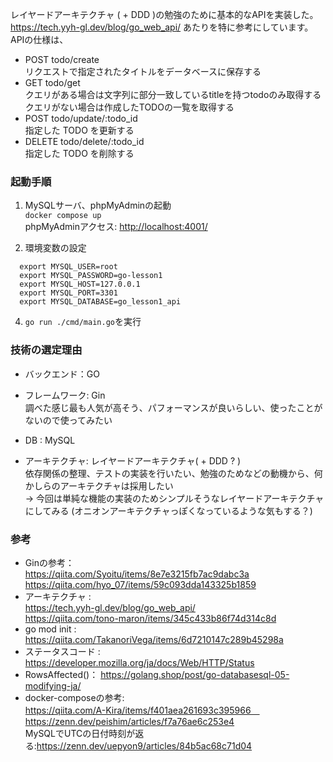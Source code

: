 
レイヤードアーキテクチャ ( + DDD )の勉強のために基本的なAPIを実装した。  
https://tech.yyh-gl.dev/blog/go_web_api/  あたりを特に参考にしています。  
APIの仕様は、
* POST  todo/create   
   リクエストで指定されたタイトルをデータベースに保存する
* GET   todo/get   
   クエリがある場合は文字列に部分一致しているtitleを持つtodoのみ取得する  
   クエリがない場合は作成したTODOの一覧を取得する
* POST  todo/update/:todo_id   
   指定した TODO を更新する
* DELETE  todo/delete/:todo_id   
   指定した TODO を削除する

### 起動手順
1. MySQLサーバ、phpMyAdminの起動  
  `docker compose up`  
   phpMyAdminアクセス: <http://localhost:4001/>

2. 環境変数の設定
```
  export MYSQL_USER=root          
  export MYSQL_PASSWORD=go-lesson1
  export MYSQL_HOST=127.0.0.1
  export MYSQL_PORT=3301
  export MYSQL_DATABASE=go_lesson1_api
```
4. `go run ./cmd/main.go`を実行

### 技術の選定理由
* バックエンド：GO
* フレームワーク: Gin  
  調べた感じ最も人気が高そう、パフォーマンスが良いらしい、使ったことがないので使ってみたい  
  
* DB : MySQL  

* アーキテクチャ: レイヤードアーキテクチャ( +  DDD ? )  
  依存関係の整理、テストの実装を行いたい、勉強のためなどの動機から、何かしらのアーキテクチャは採用したい  
  → 今回は単純な機能の実装のためシンプルそうなレイヤードアーキテクチャにしてみる
  (オニオンアーキテクチャっぽくなっているような気もする？)
  
### 参考
* Ginの参考：    
  https://qiita.com/Syoitu/items/8e7e3215fb7ac9dabc3a    
  https://qiita.com/hyo_07/items/59c093dda143325b1859    
* アーキテクチャ :    
   https://tech.yyh-gl.dev/blog/go_web_api/   
   https://qiita.com/tono-maron/items/345c433b86f74d314c8d
* go mod init  :  https://qiita.com/TakanoriVega/items/6d7210147c289b45298a  
* ステータスコード : https://developer.mozilla.org/ja/docs/Web/HTTP/Status  
* RowsAffected()： https://golang.shop/post/go-databasesql-05-modifying-ja/  
* docker-composeの参考:  
  https://qiita.com/A-Kira/items/f401aea261693c395966　 　  
  https://zenn.dev/peishim/articles/f7a76ae6c253e4     
  MySQLでUTCの日付時刻が返る:https://zenn.dev/uepyon9/articles/84b5ac68c71d04  
